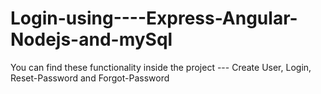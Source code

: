 # Login-using----Express-Angular-Nodejs-and-mySql
You can find these functionality inside the project --- Create User, Login, Reset-Password and Forgot-Password
